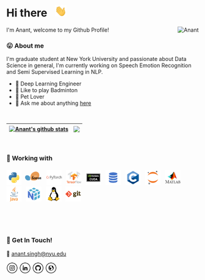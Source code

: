 # Hi there &nbsp; <img height="30" src="assets/Hi.gif">

<p align="left"> I'm Anant, welcome to my Github Profile! <img align="right" src="https://komarev.com/ghpvc/?username=95anantsingh&color=brightgreen" alt="Anant" /> </p>

### 😛 **About me**


I'm graduate student at New York University and passionate about Data Science in general, I'm currently working on Speech Emotion Recognition and Semi Supervised Learning in NLP.

- 💼 Deep Learning Engineer
- 🎾 Like to play Badminton
- 🐹 Pet Lover 
- 💬 Ask me about anything [here](https://github.com/95anantsingh/95anantsingh/issues)
 
<!-- <p align="center"> <img align="center" src="https://github-readme-stats.vercel.app/api/wakatime?username=anantsingh" /> </p>|
 -->
<br>

| <a href="https://github.com/95anantsingh"><img align="center" src="https://github-readme-stats.vercel.app/api?username=95anantsingh&show_icons=true&include_all_commits=true&theme=buefy&hide_border=true" alt="Anant's github stats" /></a> | <a href="https://github.com/95anantsingh"><img align="center" src="https://github-readme-stats.vercel.app/api/top-langs/?username=95anantsingh&layout=compact&theme=buefy&hide_border=true" /></a> |
| ------------- | ------------- |
<br>

### 🔧 Working with


<img height="40" src="assets/python.png">&nbsp;&nbsp;<img height="45" src="assets/scikit-learn.png">&nbsp;&nbsp;
<img height="40" src="assets/pytorch.png">&nbsp;&nbsp;
<img height="40" src="assets/tensorflow.png">&nbsp;&nbsp;
<img height="40" src="assets/cuda.png">&nbsp;&nbsp;
<img height="40" src="assets/sql.png">&nbsp;&nbsp;
<img height="40" src="assets/c.png">&nbsp;&nbsp;
<img height="40" src="assets/jupyter-notebook.png">&nbsp;&nbsp;
<img height="40" src="assets/matlab.png">&nbsp;&nbsp;
<img height="40" src="assets/java.png">&nbsp;&nbsp;
<img height="40" src="assets/numpy.png">&nbsp;&nbsp;
<img height="40" src="assets/linux.png">&nbsp;&nbsp;
<img height="40" src="assets/git (1).png">&nbsp;&nbsp;


<br>

<!-- ### 📚 Top Repositories

<a href="https://github.com/95anantsingh/NYU-Attacking-Compressed-NLP">
  <img align="center" src="https://github-readme-stats.vercel.app/api/pin/?username=95anantsingh&repo=NYU-Attacking-Compressed-NLP" />
</a>
<a href="https://github.com/95anantsingh/NYU-SuperGAN">
  <img align="center" src="https://github-readme-stats.vercel.app/api/pin/?username=95anantsingh&repo=NYU-SuperGAN" />
</a>
<a href="https://github.com/95anantsingh/NYU-ResNet-On-Steroids">
  <img align="center" src="https://github-readme-stats.vercel.app/api/pin/?username=95anantsingh&repo=NYU-ResNet-On-Steroids" />
</a>
<a href="https://github.com/95anantsingh/NYU-RISCV-32I-Processor">
  <img align="center" src="https://github-readme-stats.vercel.app/api/pin/?username=95anantsingh&repo=NYU-RISCV-32I-Processor" />
</a>

<br> -->
<br>
<!-- <br>

### 📝 My Latest Medium Blog Post

 <a target="_blank" href="https://medium.com/@anant_singh/rcsnet-a-hybrid-model-for-time-series-forecasting-77e6205140d6"><img src="https://github-readme-medium-recent-article.vercel.app/medium/@anant_singh/0" alt="Recent Article 0"></a> -->

<!-- 
- <a target="_blank" href="https://github-readme-medium-recent-article.vercel.app/medium/@imantumorang/1"><img src="https://github-readme-medium-recent-article.vercel.app/medium/@imantumorang/1" alt="Recent Article 1"></a>
- <a target="_blank" href="https://github-readme-medium-recent-article.vercel.app/medium/@imantumorang/2"><img src="https://github-readme-medium-recent-article.vercel.app/medium/@imantumorang/2" alt="Recent Article 2"></a> <br> 
-->

<br>

### 📮 Get In Touch!
📧 [anant.singh@nyu.edu](mailto:anant.singh@nyu.edu)
<!-- <a href="https://github.com/95anantsingh" target="_blank"><img src="assets/fb.png" alt="Facebook" width="30"></a> -->
<!-- <a href="https://twitter.com/local__tourist" target="_blank"><img src="assets/tw.png" alt="Twitter" width="30"></a> -->
<a href="https://www.instagram.com/anant._.singh._/" target="_blank"><img src="assets/ig.png" alt="Instagram" width="30"></a>
<a href="https://www.linkedin.com/in/95anantsingh/" target="_blank"><img src="assets/in.png" alt="LinkedIn" width="30"></a>
<a href="https://github.com/95anantsingh" target="_blank"><img src="assets/git.png" alt="GitHub" width="30"></a>
<a href="https://95anantsingh.github.io" target="_blank"><img src="assets/www.png" alt="Website" width="30"></a>
